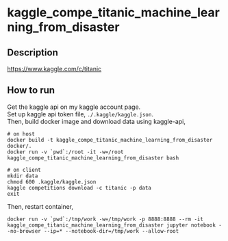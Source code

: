 # kaggle_compe_titanic_machine_learning_from_disaster

## Description

https://www.kaggle.com/c/titanic

## How to run

Get the kaggle api on my kaggle account page.  
Set up kaggle api token file, `./.kaggle/kaggle.json`.  
Then, build docker image and download data using kaggle-api,    

```
# on host
docker build -t kaggle_compe_titanic_machine_learning_from_disaster docker/.
docker run -v `pwd`:/root -it -w=/root kaggle_compe_titanic_machine_learning_from_disaster bash
```

```
# on client
mkdir data
chmod 600 .kaggle/kaggle.json
kaggle competitions download -c titanic -p data
exit
```

Then, restart container, 

```
docker run -v `pwd`:/tmp/work -w=/tmp/work -p 8888:8888 --rm -it kaggle_compe_titanic_machine_learning_from_disaster jupyter notebook --no-browser --ip=* --notebook-dir=/tmp/work --allow-root
```
